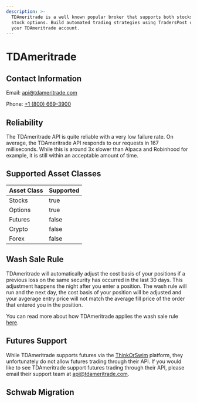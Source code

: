 ```yaml
---
description: >-
  TDAmeritrade is a well known popular broker that supports both stocks and
  stock options. Build automated trading strategies using TradersPost on top of
  your TDAmeritrade account.
---
```


# TDAmeritrade

## Contact Information

Email: [api@tdameritrade.com](mailto:api@tdameritrade.com)

Phone: [+1 (800) 669-3900](tel:18006693900)

## Reliability

The TDAmeritrade API is quite reliable with a very low failure rate. On average, the TDAmeritrade API responds to our requests in 167 milliseconds. While this is around 3x slower than Alpaca and Robinhood for example, it is still within an acceptable amount of time.

## Supported Asset Classes

<table><thead><tr><th>Asset Class</th><th data-type="checkbox">Supported</th></tr></thead><tbody><tr><td>Stocks</td><td>true</td></tr><tr><td>Options</td><td>true</td></tr><tr><td>Futures</td><td>false</td></tr><tr><td>Crypto</td><td>false</td></tr><tr><td>Forex</td><td>false</td></tr></tbody></table>

## Wash Sale Rule

TDAmeritrade will automatically adjust the cost basis of your positions if a previous loss on the same security has occurred in the last 30 days. This adjustment happens the night after you enter a position. The wash rule will run and the next day, the cost basis of your position will be adjusted and your avgerage entry price will not match the average fill price of the order that entered you in the position.

You can read more about how TDAmeritrade applies the wash sale rule [here](https://www.tdameritrade.com/investment-guidance/investment-management-services/tax-loss-harvesting/tax-loss-harvesting-wash-sales.html).

## Futures Support

While TDAmeritrade supports futures via the [ThinkOrSwim](https://www.tdameritrade.com/tools-and-platforms/thinkorswim.html) platform, they unfortunately do not allow futures trading through their API. If you would like to see TDAmeritrade support futures trading through their API, please email their support team at [api@tdameritrade.com](<mailto:api@tdameritrade.com >).

## Schwab Migration
